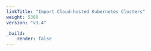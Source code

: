 ```yaml
---
linkTitle: "Import Cloud-hosted Kubernetes Clusters"
weight: 5300
version: "v3.4"

_build:
    render: false
---
```

